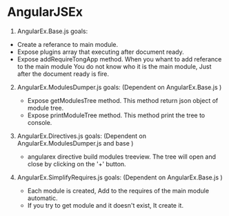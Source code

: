AngularJSEx
===========

1. AngularEx.Base.js goals: 
  - Create a referance to main module. 
  - Expose plugins array that executing after document ready.
  - Expose addRequireTongApp method. When you whant to add referance to the main module 
    You do not know who it is the main module, Just after the document ready is fire.

2. AngularEx.ModulesDumper.js goals: (Dependent on AngularEx.Base.js )
   - Expose getModulesTree method. This method return json object of module tree.
   - Expose printModuleTree method. This method print the tree to console.

3. AngularEx.Directives.js goals: (Dependent on AngularEx.ModulesDumper.js and base )
   - angularex directive build modules treeview. The tree will open and close by clicking on the '+' button.

4. AngularEx.SimplifyRequires.js goals: (Dependent on AngularEx.Base.js )
   - Each module is created, Add to the requires of the main module automatic.
   - If you try to get module and it doesn't exist, It create it.
